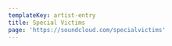 ```yaml
---
templateKey: artist-entry
title: Special Victims
page: 'https://soundcloud.com/specialvictims'
---
```


